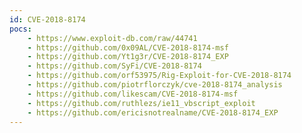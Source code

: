 ```yaml
---
id: CVE-2018-8174
pocs:
    - https://www.exploit-db.com/raw/44741
    - https://github.com/0x09AL/CVE-2018-8174-msf
    - https://github.com/Yt1g3r/CVE-2018-8174_EXP
    - https://github.com/SyFi/CVE-2018-8174
    - https://github.com/orf53975/Rig-Exploit-for-CVE-2018-8174
    - https://github.com/piotrflorczyk/cve-2018-8174_analysis
    - https://github.com/likescam/CVE-2018-8174-msf
    - https://github.com/ruthlezs/ie11_vbscript_exploit
    - https://github.com/ericisnotrealname/CVE-2018-8174_EXP
---
```

